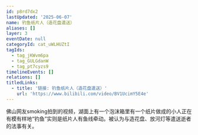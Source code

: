 ```yaml
---
id: p8rd7dx2
lastUpdated: '2025-06-07'
name: 钓鱼纸片人（造花盘遣送）
aliases: []
layer: 3
eventDate: null
categoryId: cat_uWLHUZtI
tagIds:
  - tag_jKWvm6pa
  - tag_GULGdanW
  - tag_pt7cyzs9
timelineEvents: []
relations: []
titledLinks:
  - title: '链接: 钓鱼纸片人（造花盘遣送）'
    url: 'https://www.bilibili.com/video/BV1UcimY5E4e'
---
```

佛山网友smoking拍到的视频，湖面上有一个泡沫箱里有一个纸片做成的小人正在有模有样地“钓鱼”实则是纸片人有鱼线牵动。被认为与造花盘、放河灯等遣送逝者的法事有关。
